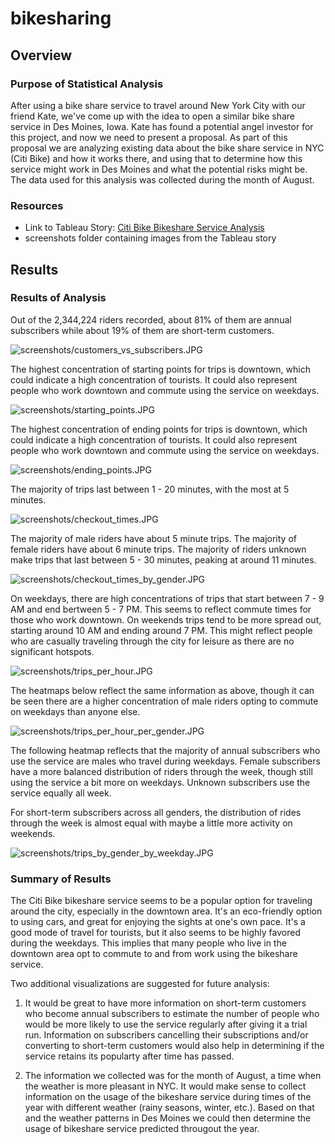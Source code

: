 # bikesharing

## Overview

### Purpose of Statistical Analysis 

After using a bike share service to travel around New York City with our friend Kate, we've come up with the idea to open a similar bike share service in Des Moines, Iowa.  Kate has found a potential angel investor for this project, and now we need to present a proposal.  As part of this proposal we are analyzing existing data about the bike share service in NYC (Citi Bike) and how it works there, and using that to determine how this service might work in Des Moines and what the potential risks might be.  The data used for this analysis was collected during the month of August.

### Resources

- Link to Tableau Story: [Citi Bike Bikeshare Service Analysis](https://public.tableau.com/app/profile/nikita.mathur2534/viz/CitiBikeBikeshareService/CitiBikeBikeshareService)
- screenshots folder containing images from the Tableau story

## Results 

### Results of Analysis

Out of the 2,344,224 riders recorded, about 81% of them are annual subscribers while about 19% of them are short-term customers.

![screenshots/customers_vs_subscribers.JPG](https://github.com/mathur-nikita/bikesharing/blob/main/screenshots/customers_vs_subscribers.JPG)

The highest concentration of starting points for trips is downtown, which could indicate a high concentration of tourists.  It could also represent people who work downtown and commute using the service on weekdays.

![screenshots/starting_points.JPG](https://github.com/mathur-nikita/bikesharing/blob/main/screenshots/starting_points.JPG)

The highest concentration of ending points for trips is downtown, which could indicate a high concentration of tourists.  It could also represent people who work downtown and commute using the service on weekdays.

![screenshots/ending_points.JPG](https://github.com/mathur-nikita/bikesharing/blob/main/screenshots/ending_points.JPG)

The majority of trips last between 1 - 20 minutes, with the most at 5 minutes.

![screenshots/checkout_times.JPG](https://github.com/mathur-nikita/bikesharing/blob/main/screenshots/checkout_times.JPG)

The majority of male riders have about 5 minute trips.  The majority of female riders have about 6 minute trips.  The majority of riders unknown make trips that last between 5 - 30 minutes, peaking at around 11 minutes.

![screenshots/checkout_times_by_gender.JPG](https://github.com/mathur-nikita/bikesharing/blob/main/screenshots/checkout_times_by_gender.JPG)

On weekdays, there are high concentrations of trips that start between 7 - 9 AM and end bertween 5 - 7 PM.  This seems to reflect commute times for those who work downtown.  On weekends trips tend to be more spread out, starting around 10 AM and ending around 7 PM.  This might reflect people who are casually traveling through the city for leisure as there are no significant hotspots.

![screenshots/trips_per_hour.JPG](https://github.com/mathur-nikita/bikesharing/blob/main/screenshots/trips_per_hour.JPG)

The heatmaps below reflect the same information as above, though it can be seen there are a higher concentration of male riders opting to commute on weekdays than anyone else.

![screenshots/trips_per_hour_per_gender.JPG](https://github.com/mathur-nikita/bikesharing/blob/main/screenshots/trips_per_hour_per_gender.JPG)

The following heatmap reflects that the majority of annual subscribers who use the service are males who travel during weekdays.  Female subscribers have a more balanced distribution of riders through the week, though still using the service a bit more on weekdays.  Unknown subscribers use the service equally all week.

For short-term subscribers across all genders, the distribution of rides through the week is almost equal with maybe a little more activity on weekends.

![screenshots/trips_by_gender_by_weekday.JPG](https://github.com/mathur-nikita/bikesharing/blob/main/screenshots/trips_by_gender_by_weekday.JPG)

### Summary of Results

The Citi Bike bikeshare service seems to be a popular option for traveling around the city, especially in the downtown area.  It's an eco-friendly option to using cars, and great for enjoying the sights at one's own pace.  It's a good mode of travel for tourists, but it also seems to be highly favored during the weekdays.  This implies that many people who live in the downtown area opt to commute to and from work using the bikeshare service.  

Two additional visualizations are suggested for future analysis:

1) It would be great to have more information on short-term customers who become annual subscribers to estimate the number of people who would be more likely to use the service regularly after giving it a trial run.  Information on subscribers cancelling their subscriptions and/or converting to short-term customers would also help in determining if the service retains its popularty after time has passed.

2) The information we collected was for the month of August, a time when the weather is more pleasant in NYC.  It would make sense to collect information on the usage of the bikeshare service during times of the year with different weather (rainy seasons, winter, etc.).  Based on that and the weather patterns in Des Moines we could then determine the usage of bikeshare service predicted througout the year.
